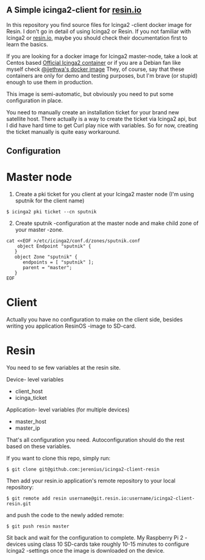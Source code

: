 ## A Simple icinga2-client for [resin.io][resin-link]

In this repository you find source files for Icinga2 -client docker image for Resin. I don't go in detail of using Icinga2 or Resin.
If you not familiar with Icinga2 or [resin.io][resin-link], maybe you should check their documentation first to learn the basics.

If you are looking for a docker image for Icinga2 master-node, take a look at Centos based [Official Icinga2 container][icinga2-docker] or if you are a Debian fan like myself check [@jjethwa's docker image][jordan-icinga2]
They, of course, say that these containers are only for demo and testing purposes, but I'm brave (or stupid) enough to use them in production.

This image is semi-automatic, but obviously you need to put some configuration in place. 

You need to manually create an installation ticket for your brand new satellite host. There actually is a way to create the ticket via Icinga2 api, 
but I did have hard time to get Curl play nice with variables. So for now, creating the ticket manually is quite easy workaround.

## Configuration

# Master node

1. Create a pki ticket for you client at your Icinga2 master node (I'm using sputnik for the client name)
```
$ icinga2 pki ticket --cn sputnik
```

2. Create sputnik -configuration at the master node and make child zone of your master -zone.
```
cat <<EOF >/etc/icinga2/conf.d/zones/sputnik.conf
    object Endpoint "sputnik" {
   }
   object Zone "sputnik" {
      endpoints = [ "sputnik" ];
      parent = "master";
   }
EOF
```

# Client

Actually you have no configuration to make on the client side, besides writing you application ResinOS -image to SD-card. 


# Resin

You need to se few variables at the resin site.

Device- level variables
 - client_host
 - icinga_ticket

Application- level variables (for multiple devices)
 - master_host
 - master_ip

That's all configuration you need. Autoconfiguration should do the rest based on these variables.


If you want to clone this repo, simply run:
```
$ git clone git@github.com:jerenius/icinga2-client-resin
```
Then add your resin.io application's remote repository to your local repository:
```
$ git remote add resin username@git.resin.io:username/icinga2-client-resin.git
```
and push the code to the newly added remote:
```
$ git push resin master
```

Sit back and wait for the configuration to complete. My Raspberry Pi 2 -devices using class 10 SD-cards take roughly 10-15 minutes to 
configure Icinga2 -settings once the image is downloaded on the device.


[resin-link]:https://resin.io/
[signup-page]:https://dashboard.resin.io/signup
[gettingStarted-link]:http://docs.resin.io/#/pages/installing/gettingStarted.md
[icinga2-docker]:https://hub.docker.com/r/icinga/icinga2/
[jordan-icinga2]:https://hub.docker.com/r/jordan/icinga2/
[icinga2-site]:[https://www.icinga.com/]


